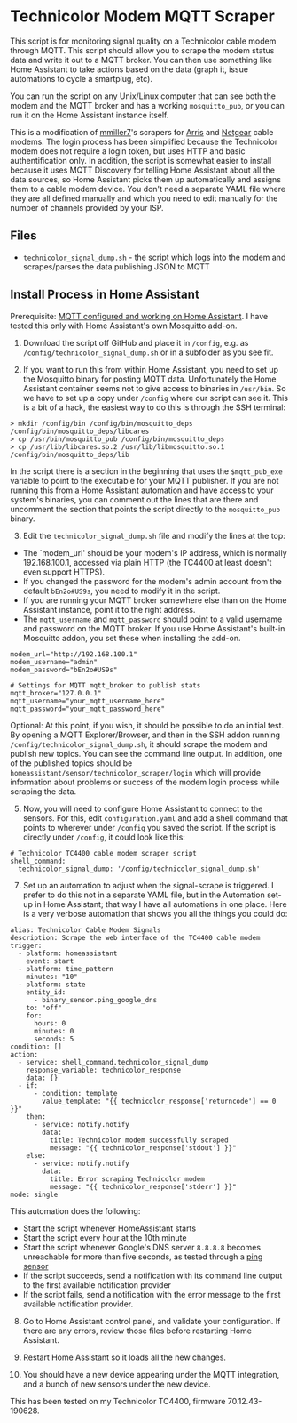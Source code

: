 # Technicolor Modem MQTT Scraper

This script is for monitoring signal quality on a Technicolor cable modem through MQTT. This script should allow you to scrape the modem status data and write it out to a MQTT broker. You can then use something like Home Assistant to take actions based on the data (graph it, issue automations to cycle a smartplug, etc).

You can run the script on any Unix/Linux computer that can see both the modem and the MQTT broker and has a working `mosquitto_pub`, or you can run it on the Home Assistant instance itself.

This is a modification of [mmiller7](https://github.com/mmiller7/)'s scrapers for [Arris](https://github.com/mmiller7/Arris_modem_scrape) and [Netgear](https://github.com/mmiller7/Netgear_modem_scrape) cable modems. The login process has been simplified because the Technicolor modem does not require a login token, but uses HTTP and basic authentification only. In addition, the script is somewhat easier to install because it uses MQTT Discovery for telling Home Assistant about all the data sources, so Home Assistant picks them up automatically and assigns them to a cable modem device. You don't need a separate YAML file where they are all defined manually and which you need to edit manually for the number of channels provided by your ISP. 

## Files 

- `technicolor_signal_dump.sh` - the script which logs into the modem and scrapes/parses the data publishing JSON to MQTT 

## Install Process in Home Assistant

Prerequisite: [MQTT configured and working on Home Assistant](https://www.home-assistant.io/integrations/mqtt/). I have tested this only with Home Assistant's own Mosquitto add-on.

1. Download the script off GitHub and place it in `/config`, e.g. as `/config/technicolor_signal_dump.sh` or in a subfolder as you see fit.

2. If you want to run this from within Home Assistant, you need to set up the Mosquitto binary for posting MQTT data. Unfortunately the Home Assistant container seems not to give access to binaries in `/usr/bin`. So we have to set up a copy under `/config` where our script can see it. This is a bit of a hack, the easiest way to do this is through the SSH terminal:
```
> mkdir /config/bin /config/bin/mosquitto_deps /config/bin/mosquitto_deps/libcares
> cp /usr/bin/mosquitto_pub /config/bin/mosquitto_deps
> cp /usr/lib/libcares.so.2 /usr/lib/libmosquitto.so.1 /config/bin/mosquitto_deps/lib
```
In the script there is a section in the beginning that uses the `$mqtt_pub_exe` variable to point to the executable for your MQTT publisher. If you are not running this from a Home Assistant automation and have access to your system's binaries, you can comment out the lines that are there and uncomment the section that points the script directly to the `mosquitto_pub` binary. 

3. Edit the `technicolor_signal_dump.sh` file and modify the lines at the top: 
- The `modem_url' should be your modem's IP address, which is normally 192.168.100.1, accessed via plain HTTP (the TC4400 at least doesn't even support HTTPS).
- If you changed the password for the modem's admin account from the default `bEn2o#US9s`, you need to modify it in the script.
- If you are running your MQTT broker somewhere else than on the Home Assistant instance, point it to the right address.
- The `mqtt_username` and `mqtt_password` should point to a valid username and password on the MQTT broker. If you use Home Assistant's built-in Mosquitto addon, you set these when installing the add-on.
```
modem_url="http://192.168.100.1"
modem_username="admin"
modem_password="bEn2o#US9s"

# Settings for MQTT mqtt_broker to publish stats
mqtt_broker="127.0.0.1"
mqtt_username="your_mqtt_username_here"
mqtt_password="your_mqtt_password_here"
```

Optional:
At this point, if you wish, it should be possible to do an initial test. By opening a MQTT Explorer/Browser, and then in the SSH addon running `/config/technicolor_signal_dump.sh`, it should scrape the modem and publish new topics.  You can see the command line output. In addition, one of the published topics should be `homeassistant/sensor/technicolor_scraper/login` which will provide information about problems or success of the modem login process while scraping the data.

5. Now, you will need to configure Home Assistant to connect to the sensors. For this, edit `configuration.yaml` and add a shell command that points to wherever under `/config` you saved the script. If the script is directly under `/config`, it could look like this:
```
# Technicolor TC4400 cable modem scraper script
shell_command:
  technicolor_signal_dump: '/config/technicolor_signal_dump.sh'
```

7. Set up an automation to adjust when the signal-scrape is triggered. I prefer to do this not in a separate YAML file, but in the Automation set-up in Home Assistant; that way I have all automations in one place. Here is a very verbose automation that shows you all the things you could do:
```
alias: Technicolor Cable Modem Signals
description: Scrape the web interface of the TC4400 cable modem
trigger:
  - platform: homeassistant
    event: start
  - platform: time_pattern
    minutes: "10"
  - platform: state
    entity_id:
      - binary_sensor.ping_google_dns
    to: "off"
    for:
      hours: 0
      minutes: 0
      seconds: 5
condition: []
action:
  - service: shell_command.technicolor_signal_dump
    response_variable: technicolor_response
    data: {}
  - if:
      - condition: template
        value_template: "{{ technicolor_response['returncode'] == 0 }}"
    then:
      - service: notify.notify
        data:
          title: Technicolor modem successfully scraped
          message: "{{ technicolor_response['stdout'] }}"
    else:
      - service: notify.notify
        data:
          title: Error scraping Technicolor modem
          message: "{{ technicolor_response['stderr'] }}"
mode: single
```

This automation does the following:
- Start the script whenever HomeAssistant starts
- Start the script every hour at the 10th minute
- Start the script whenever Google's DNS server `8.8.8.8` becomes unreachable for more than five seconds, as tested through a [ping sensor](https://www.home-assistant.io/integrations/ping/)
- If the script succeeds, send a notification with its command line output to the first available notification provider
- If the script fails, send a notification with the error message to the first available notification provider.

8. Go to Home Assistant control panel, and validate your configuration.  If there are any errors, review those files before restarting Home Assistant.

9. Restart Home Assistant so it loads all the new changes.

10. You should have a new device appearing under the MQTT integration, and a bunch of new sensors under the new device. 

This has been tested on my Technicolor TC4400, firmware 70.12.43-190628.
